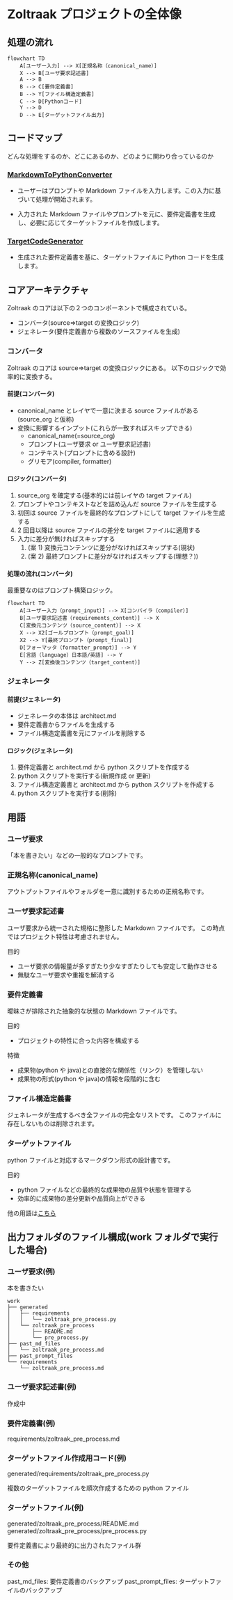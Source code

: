 # Zoltraak プロジェクトの全体像

## 処理の流れ

```mermaid
flowchart TD
    A[ユーザー入力] --> X[正規名称（canonical_name）]
    X --> B[ユーザ要求記述書]
    A --> B
    B --> C[要件定義書]
    B --> Y[ファイル構造定義書]
    C --> D[Pythonコード]
    Y --> D
    D --> E[ターゲットファイル出力]
```

## コードマップ

どんな処理をするのか、どこにあるのか、どのように関わり合っているのか

### [MarkdownToPythonConverter](docs/designs/MarkdownToPythonConverter.md)

- ユーザーはプロンプトや Markdown ファイルを入力します。この入力に基づいて処理が開始されます。

- 入力された Markdown ファイルやプロンプトを元に、要件定義書を生成し、必要に応じてターゲットファイルを作成します。

### [TargetCodeGenerator](docs/designs/TargetCodeGenerator.md)

- 生成された要件定義書を基に、ターゲットファイルに Python コードを生成します。

## コアアーキテクチャ

Zoltraak のコアは以下の２つのコンポーネントで構成されている。

- コンバータ(source⇒target の変換ロジック)
- ジェネレータ(要件定義書から複数のソースファイルを生成)

### コンバータ

Zoltraak のコアは source⇒target の変換ロジックにある。
以下のロジックで効率的に変換する。

#### 前提(コンバータ)

- canonical_name とレイヤで一意に決まる source ファイルがある(source_org と仮称)
- 変換に影響するインプット(これらが一致すればスキップできる)
  - canonical_name(=source_org)
  - プロンプト(ユーザ要求 or ユーザ要求記述書)
  - コンテキスト(プロンプトに含める設計)
  - グリモア(compiler, formatter)

#### ロジック(コンバータ)

1. source_org を確定する(基本的には前レイヤの target ファイル)
2. プロンプトやコンテキストなどを詰め込んだ source ファイルを生成する
3. 初回は source ファイルを最終的なプロンプトにして target ファイルを生成する
4. 2 回目以降は source ファイルの差分を target ファイルに適用する
5. 入力に差分が無ければスキップする
   1. (案 1) 変換元コンテンツに差分がなければスキップする(現状)
   2. (案 2) 最終プロンプトに差分がなければスキップする(理想？))

#### 処理の流れ(コンバータ)

最重要なのはプロンプト構築ロジック。

```mermaid
flowchart TD
    A[ユーザー入力（prompt_input）] --> X[コンパイラ（compiler）]
    B[ユーザ要求記述書（requirements_content）] --> X
    C[変換元コンテンツ（source_content）] --> X
    X --> X2[ゴールプロンプト（prompt_goal）]
    X2 --> Y[最終プロンプト（prompt_final）]
    D[フォーマッタ（formatter_prompt）] --> Y
    E[言語（language）日本語/英語] --> Y
    Y --> Z[変換後コンテンツ（target_content）]
```

### ジェネレータ

#### 前提(ジェネレータ)

- ジェネレータの本体は architect.md
- 要件定義書からファイルを生成する
- ファイル構造定義書を元にファイルを削除する

#### ロジック(ジェネレータ)

1. 要件定義書と architect.md から python スクリプトを作成する
2. python スクリプトを実行する(新規作成 or 更新)
3. ファイル構造定義書と architect.md から python スクリプトを作成する
4. python スクリプトを実行する(削除)

## 用語

### ユーザ要求

「本を書きたい」などの一般的なプロンプトです。

### 正規名称(canonical_name)

アウトプットファイルやフォルダを一意に識別するための正規名称です。

### ユーザ要求記述書

ユーザ要求から統一された規格に整形した Markdown ファイルです。
この時点ではプロジェクト特性は考慮されません。

目的

- ユーザ要求の情報量が多すぎたり少なすぎたりしても安定して動作させる
- 無駄なユーザ要求や重複を解消する

### 要件定義書

曖昧さが排除された抽象的な状態の Markdown ファイルです。

目的

- プロジェクトの特性に合った内容を構成する

特徴

- 成果物(python や java)との直接的な関係性（リンク）を管理しない
- 成果物の形式(python や java)の情報を段階的に含む

### ファイル構造定義書

ジェネレータが生成するべき全ファイルの完全なリストです。
このファイルに存在しないものは削除されます。

### ターゲットファイル

python ファイルと対応するマークダウン形式の設計書です。

目的

- python ファイルなどの最終的な成果物の品質や状態を管理する
- 効率的に成果物の差分更新や品質向上ができる

他の用語は[こちら](docs/configuration.md)

## 出力フォルダのファイル構成(work フォルダで実行した場合)

### ユーザ要求(例)

本を書きたい

```
work
├── generated
│   ├── requirements
│   │   └── zoltraak_pre_process.py
│   └── zoltraak_pre_process
│       ├── README.md
│       └── pre_process.py
├── past_md_files
│   └── zoltraak_pre_process.md
├── past_prompt_files
└── requirements
    └── zoltraak_pre_process.md
```

### ユーザ要求記述書(例)

作成中

### 要件定義書(例)

requirements/zoltraak_pre_process.md

### ターゲットファイル作成用コード(例)

generated/requirements/zoltraak_pre_process.py

複数のターゲットファイルを順次作成するための python ファイル

### ターゲットファイル(例)

generated/zoltraak_pre_process/README.md
generated/zoltraak_pre_process/pre_process.py

要件定義書により最終的に出力されたファイル群

### その他

past_md_files: 要件定義書のバックアップ
past_prompt_files: ターゲットファイルのバックアップ
